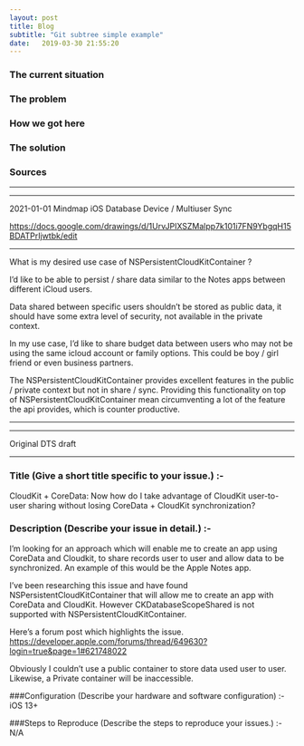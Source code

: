 ```yaml
---
layout: post
title: Blog
subtitle: "Git subtree simple example"
date:   2019-03-30 21:55:20
---
```


### The current situation

### The problem

### How we got here

### The solution

### Sources


----
----

2021-01-01 Mindmap iOS Database Device / Multiuser Sync

https://docs.google.com/drawings/d/1UrvJPIXSZMalpp7k101i7FN9YbgqH15BDATPrIjwtbk/edit

----

What is my desired use case of NSPersistentCloudKitContainer ?

I’d like to be able to persist / share data similar to the Notes apps between different iCloud users.

Data shared between specific users shouldn’t be stored as public data, it should have some extra level of security, not available in the private context.

In my use case, I’d like to share budget data between users who may not be using the same icloud account or family options. This could be boy / girl friend or even business partners.

The NSPersistentCloudKitContainer provides excellent features in the public / private context but not in share / sync. Providing this functionality on top of NSPersistentCloudKitContainer mean circumventing a lot of the feature the api provides, which is counter productive.

----
----
Original DTS draft

----


### Title (Give a short title specific to your issue.) :-
CloudKit + CoreData: Now how do I take advantage of CloudKit user-to-user sharing without losing CoreData + CloudKit synchronization?

### Description (Describe your issue in detail.) :-
I’m looking for an approach which will enable me to create an app using CoreData and Cloudkit, to share records user to user and allow data to be synchronized. An example of this would be the Apple Notes app.

I’ve been researching this issue and have found NSPersistentCloudKitContainer that will allow me to create an app with CoreData and CloudKit. However CKDatabaseScopeShared is not supported with NSPersistentCloudKitContainer.

Here’s a forum post which highlights the issue.
https://developer.apple.com/forums/thread/649630?login=true&page=1#621748022

Obviously I couldn’t use a public container to store data used user to user. Likewise, a Private container will be inaccessible.

###Configuration (Describe your hardware and software configuration) :-
iOS 13+

###Steps to Reproduce (Describe the steps to reproduce your issues.) :-
N/A

